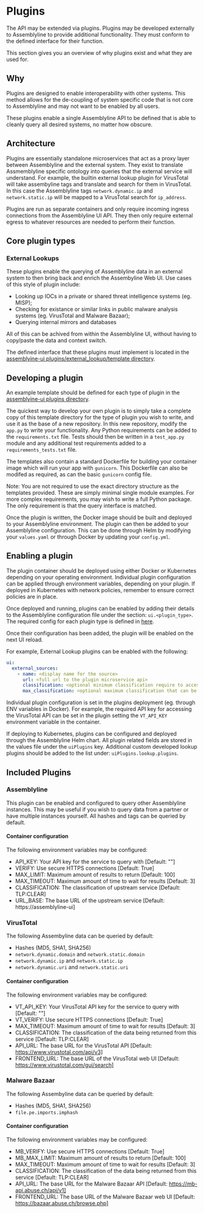 # Plugins

The API may be extended via plugins. Plugins may be developed externally to Assemblyline to provide additional
functionality. They must conform to the defined interface for their function.

This section gives you an overview of why plugins exist and what they are used for.

## Why

Plugins are designed to enable interoperability with other systems. This method allows for the de-coupling of system
specific code that is not core to Assemblyline and may not want to be enabled by all users.

These plugins enable a single Assemblyline API to be defined that is able to cleanly query all desired systems, no
matter how obscure.

## Architecture

Plugins are essentially standalone microservices that act as a proxy layer between Assemblyline and the external system.
They exist to translate Assmemblyline specific ontology into queries that the external service will understand. For
example, the builtin external lookup plugin for VirusTotal will take assembyline tags and translate and search for them
in VirusTotal. In this case the Assemblyline tags `network.dynamic.ip` and `network.static.ip` will be mapped to a
VirusTotal search for `ip_address`.

Plugins are run as separate containers and only require incoming ingress connections from the Assemblyline UI API. They
then only require external egress to whatever resources are needed to perform their function.

## Core plugin types

### External Lookups

These plugins enable the querying of Assemblyline data in an external system to then bring back and enrich the
Assembyline Web UI. Use cases of this style of plugin include:

- Looking up IOCs in a private or shared threat intelligence systems (eg. MISP);
- Checking for existance or similar links in public malware analysis systems (eg. VirusTotal and Malware Bazaar);
- Querying internal mirrors and databases

All of this can be achived from within the Assemblyline UI, without having to copy/paste the data and context switch.

The defined interface that these plugins must implement is located in the
[assemblyine-ui plugins/external_lookup/template directory](https://github.com/CybercentreCanada/assemblyline-ui/tree/master/plugins/external_lookup/template).

## Developing a plugin

An example template should be defined for each type of plugin in the
[assemblyine-ui plugins directory](https://github.com/CybercentreCanada/assemblyline-ui/tree/master/plugins/).

The quickest way to develop your own plugin is to simply take a complete copy of this template directory for the type
of plugin you wish to write, and use it as the base of a new repository. In this new repository, modify the `app.py` to
write your functionality. Any Python requirements can be added to the `requirements.txt` file. Tests should then be
written in a `test_app.py` module and any additional test requirements added to a `requirements_tests.txt` file.

The templates also contain a standard Dockerfile for building your container image which will run your app with
`gunicorn`. This Dockerfile can also be modifed as required, as can the basic `gunicorn` config file.

Note: You are not required to use the exact directory structure as the templates provided. These are simply minimal
single module examples. For more complex requirements, you may wish to write a full Python package. The only
requirement is that the query interface is matched.

Once the plugin is written, the Docker image should be built and deployed to your Assemblyline environment. The plugin
can then be added to your Assemblyline configuration. This can be done through Helm by modifying your `values.yaml` or through
Docker by updating your `config.yml`.

## Enabling a plugin

The plugin container should be deployed using either Docker or Kubernetes depending on your operating
environment. Individual plugin configuration can be applied through environment variables, depending on your plugin.
If deployed in Kubernetes with network policies, remember to ensure correct policies are in place.

Once deployed and running, plugins can be enabled by adding their details to the Assemblyline configuration file under
the section: `ui.<plugin_type>`. The required config for each plugin type is defined in
[here](../../../odm/models/config/#externalsource).

Once their configuration has been added, the plugin will be enabled on the next UI reload.

For example, External Lookup plugins can be enabled with the following:

```yaml
ui:
  external_sources:
    - name: <display name for the source>
      url: <full url to the plugin microservice api>
      classification: <optional minimum classification require to access the upstream service>
      max_classification: <optional maximum classification that can be sumbitted to the upstream service>
```

Individual plugin configuration is set in the plugins deployment (eg. through ENV variables in Docker). For example,
the required API key for accessing the VirusTotal API can be set in the plugin setting the `VT_API_KEY` environment
variable in the container.

If deploying to Kubernetes, plugins can be configured and deployed through the Assemblyline Helm chart. All plugin
related fields are stored in the values file under the `uiPlugins` key. Additional custom developed lookup plugins
should be added to the list under: `uiPlugins.lookup.plugins`.

## Included Plugins

### Assemblyline

This plugin can be enabled and configured to query other Assemblyline instances. This may be useful if you
wish to query data from a partner or have multiple instances yourself. All hashes and tags can be queried by default.

#### Container configuration

The following environment variables may be configured:

- API_KEY: Your API key for the service to query with [Default: ""]
- VERIFY: Use secure HTTPS connections [Default: True]
- MAX_LIMIT: Maximum amount of results to return [Default: 100]
- MAX_TIMEOUT: Maximum amount of time to wait for results [Default: 3]
- CLASSIFICATION: The classification of upstream service [Default: TLP:CLEAR]
- URL_BASE: The base URL of the upstream service [Default: https://assemblyline-ui]

### VirusTotal

The following Assembyline data can be queried by default:

- Hashes (MD5, SHA1, SHA256)
- `network.dynamic.domain` and `network.static.domain`
- `network.dynamic.ip` and `network.static.ip`
- `network.dynamic.uri` and `network.static.uri`

#### Container configuration

The following environment variables may be configured:

- VT_API_KEY: Your VirusTotal API key for the service to query with [Default: ""]
- VT_VERIFY: Use secure HTTPS connections [Default: True]
- MAX_TIMEOUT: Maximum amount of time to wait for results [Default: 3]
- CLASSIFICATION: The classification of the data being returned from this service [Default: TLP:CLEAR]
- API_URL: The base URL for the VirusTotal API [Default: https://www.virustotal.com/api/v3]
- FRONTEND_URL: The base URL of the VirusTotal web UI [Default: https://www.virustotal.com/gui/search]

### Malware Bazaar

The following Assembyline data can be queried by default:

- Hashes (MD5, SHA1, SHA256)
- `file.pe.imports.imphash`

#### Container configuration

The following environment variables may be configured:

- MB_VERIFY: Use secure HTTPS connections [Default: True]
- MB_MAX_LIMIT: Maximum amount of results to return [Default: 100]
- MAX_TIMEOUT: Maximum amount of time to wait for results [Default: 3]
- CLASSIFICATION: The classification of the data being returned from this service [Default: TLP:CLEAR]
- API_URL: The base URL for the Malware Bazaar API [Default: https://mb-api.abuse.ch/api/v1]
- FRONTEND_URL: The base URL of the Malware Bazaar web UI [Default: https://bazaar.abuse.ch/browse.php]
